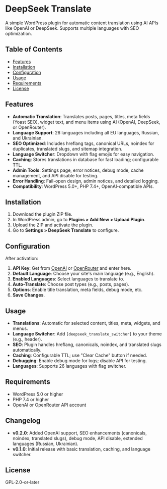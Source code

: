 # DeepSeek Translate

A simple WordPress plugin for automatic content translation using AI APIs like OpenAI or DeepSeek. Supports multiple languages with SEO optimization.

## Table of Contents
- [Features](#features)
- [Installation](#installation)
- [Configuration](#configuration)
- [Usage](#usage)
- [Requirements](#requirements)
- [License](#license)

## Features
- **Automatic Translation**: Translates posts, pages, titles, meta fields (Yoast SEO), widget text, and menu items using AI (OpenAI, DeepSeek, or OpenRouter).
- **Language Support**: 26 languages including all EU languages, Russian, and Ukrainian.
- **SEO Optimized**: Includes hreflang tags, canonical URLs, noindex for duplicates, translated slugs, and sitemap integration.
- **Language Switcher**: Dropdown with flag emojis for easy navigation.
- **Caching**: Stores translations in database for fast loading; configurable TTL.
- **Admin Tools**: Settings page, error notices, debug mode, cache management, and API disable for testing.
- **Error Handling**: Fail-open design, admin notices, and detailed logging.
- **Compatibility**: WordPress 5.0+, PHP 7.4+, OpenAI-compatible APIs.

## Installation
1. Download the plugin ZIP file.
2. In WordPress admin, go to **Plugins > Add New > Upload Plugin**.
3. Upload the ZIP and activate the plugin.
4. Go to **Settings > DeepSeek Translate** to configure.

## Configuration
After activation:
1. **API Key**: Get from [OpenAI](https://platform.openai.com) or [OpenRouter](https://openrouter.ai) and enter here.
2. **Default Language**: Choose your site's main language (e.g., English).
3. **Enabled Languages**: Select languages to translate to.
4. **Auto-Translate**: Choose post types (e.g., posts, pages).
5. **Options**: Enable title translation, meta fields, debug mode, etc.
6. **Save Changes**.

## Usage
- **Translations**: Automatic for selected content, titles, meta, widgets, and menus.
- **Language Switcher**: Add `[deepseek_translate_switcher]` to your theme (e.g., header).
- **SEO**: Plugin handles hreflang, canonicals, noindex, and translated slugs automatically.
- **Caching**: Configurable TTL; use "Clear Cache" button if needed.
- **Debugging**: Enable debug mode for logs; disable API for testing.
- **Languages**: Supports 26 languages with flag switcher.

## Requirements
- WordPress 5.0 or higher
- PHP 7.4 or higher
- OpenAI or OpenRouter API account

## Changelog
- **v0.2.0**: Added OpenAI support, SEO enhancements (canonicals, noindex, translated slugs), debug mode, API disable, extended languages (Russian, Ukrainian).
- **v0.1.0**: Initial release with basic translation, caching, and language switcher.

## License
GPL-2.0-or-later
